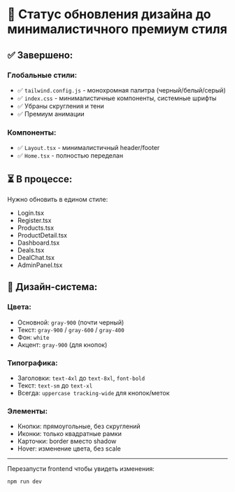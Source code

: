 # 🎨 Статус обновления дизайна до минималистичного премиум стиля

## ✅ Завершено:

### Глобальные стили:
- ✅ `tailwind.config.js` - монохромная палитра (черный/белый/серый)
- ✅ `index.css` - минималистичные компоненты, системные шрифты
- ✅ Убраны скругления и тени
- ✅ Премиум анимации

### Компоненты:
- ✅ `Layout.tsx` - минималистичный header/footer
- ✅ `Home.tsx` - полностью переделан

## ⏳ В процессе:

Нужно обновить в едином стиле:
- Login.tsx
- Register.tsx
- Products.tsx
- ProductDetail.tsx
- Dashboard.tsx
- Deals.tsx
- DealChat.tsx
- AdminPanel.tsx

## 🎯 Дизайн-система:

### Цвета:
- Основной: `gray-900` (почти черный)
- Текст: `gray-900` / `gray-600` / `gray-400`
- Фон: `white`
- Акцент: `gray-900` (для кнопок)

### Типографика:
- Заголовки: `text-4xl` до `text-8xl`, `font-bold`
- Текст: `text-sm` до `text-xl`
- Всегда: `uppercase tracking-wide` для кнопок/меток

### Элементы:
- Кнопки: прямоугольные, без скруглений
- Иконки: только квадратные рамки
- Карточки: border вместо shadow
- Hover: изменение цвета, без scale

---

Перезапусти frontend чтобы увидеть изменения:
```bash
npm run dev
```

